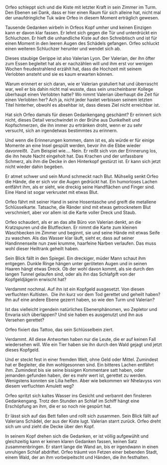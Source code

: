Orfeo schleppt sich und die Kiste mit letzter Kraft in sein Zimmer im Turm. Den Ebenen sei Dank, dass er hier einen Raum für sich alleine hat, nicht mal der unaufdringliche Tuk wäre Orfeo in diesem Moment erträglich gewesen. 

Tausende Gedanken wirbeln in Orfeos Kopf umher und keinen Einzigen kann er davon klar fassen. Er lehnt sich gegen die Tür und unterdrückt ein Schluchzen. Er hieft die unhandliche Kiste auf den Schreibtisch und ist für einen Moment in den leeren Augen des Schädels gefangen. Orfeo schluckt einen weiteren Schluchzer herunter und wendet sich ab. 

Dieses staubige Gerippe ist also Valerian Lyon. Der Valerian, der ihn öfter zum Essen begleitet hat als er nachzählen will und ihm erst vor wenigen Wochen freudestrahlend erzählt hat, dass die Hochzeit mit seinem Verlobten ansteht und sie es kaum erwarten können.

Warum erinnert er sich daran, wie er Valerian gratuliert hat und überrascht war, weil er bis dahin nicht mal wusste, dass sein unscheinbarer Kollege überhaupt einen Verlobten hatte? Wo nimmt Valerian überhaupt die Zeit für einen Verlobten her? Ach ja, nicht jeder hastet verbissen seinem letzten Titel hinterher, obwohl es absehbar ist, dass dieses Ziel nicht erreichbar ist. 

Hat sich Orfeo damals für diesen Gedankengang geschämt? Er erinnert sich nicht, dieses Detail verschwindet in der Brühe aus Dunkelheit und Kopfschmerzen, die ihn immer zu ertränken droht, wenn er zu sehr versucht, sich an irgendetwas bestimmtes zu erinnern. 

Und wenn die Erinnerungen kommen, dann ist es, als würde er für einige Momente an eine Insel gespült werden, bevor ihn die Ebbe wieder davonreißt. 
Zum Beispiel wie…. Nein. Er reißt sich von der Erinnerung los, die ihn heute Nacht eingeholt hat. Das Krachen und der unfassbare Schmerz, als ihm die Decke in den Hinterkopf gestürzt ist. Er kann sich jetzt nicht wieder dahin begeben. 

Er atmet schwer und sein Mund schmeckt nach Blut. Mühselig senkt Orfeo die Hände, die er sich vor die Augen gedrückt hat. Ein humorloses Lachen entfährt ihm, als er sieht, wie dreckig seine Handflächen und Finger sind. Eine Hand ist sogar verkrustet mit etwas Blut. 

Orfeo fährt mit seiner Hand in seine Hosentasche und greift die metallene Schlüsselkarte. Tatsache, die Ränder sind mit etwas getrocknetem Blut verschmiert, aber vor allem ist die Karte voller Dreck und Staub. 

Orfeo schaudert, als er an das alte Büro von Valerian denkt, an die Kratzspuren und die Blutflecken. Er nimmt die Karte zum kleinen Waschbecken im Zimmer und beginnt, sie und seine Hände mit etwas Seife zu waschen. Als das Wasser klar läuft, sieht er, dass auf seiner Handinnenseite nun zwei krumme, haarfeine Narben verlaufen. Das muss wohl dieser Heiltrank geheilt haben. 

Sein Blick fällt in den Spiegel. Ein dreckiger, müder Mann schaut ihm entgegen. Dunkle Ringe hängen unter geröteten Augen und in seinen Haaren hängt etwas Dreck. Ob der wohl davon kommt, als sie durch den langen Tunnel gelaufen sind, oder als ihn das Schlafgift von der Kopfgeldjägerin erwischt hat?

Verdammt nochmal. Auf ihn ist ein Kopfgeld ausgesetzt. Von diesen verfluchten Kultisten. 
Die ihn kurz vor dem Tod gerettet und geheilt haben? Ihn auf eine andere Ebene gezerrt haben, so wie den Turm und Valerian? 

Ist das vielleicht irgendein natürliches Ebenenphänomen, wo Zepletor und Envaria sich überlappen? Und sie haben es ausgenutzt und ihn aus Versehen gerettet?

Orfeo fixiert das Tattoo, das sein Schlüsselbein ziert.

Verdammt. All diese Antworten haben nur die Leute, die er auf keinen Fall wiedersehen will. Wie ein Tier haben sie ihn durch den Wald gejagt und jetzt dieses Kopfgeld. 

Und er steckt fest in einer fremden Welt, ohne Geld oder Mittel. Zumindest hat er Begleiter, die ihm wohlgesonnen sind. Ein bitteres Lachen entfährt ihm. Zumindest bis sie seine bissigen Kommentare satt haben, oder jemanden gefunden haben, der es mehr wert ist, gerettet zu werden. 
Wenigstens konnten sie Lilia helfen. Aber wie bekommen wir Nhelavyss von diesem verfluchten Amulett weg?

Orfeo spritzt sich kaltes Wasser ins Gesicht und verbannt den finsteren Gedankengang. Trotz den Stunden an Schlaf im Schiff hängt eine Erschöpfung an ihm, die er so noch nie gespürt hat. 

Er lässt sich auf das Bett fallen und rollt sich zusammen. Sein Blick fällt auf Valerians Schädel, der aus der Kiste lugt. Valerian starrt zurück. Orfeo dreht sich um und zieht die Decke über den Kopf. 

In seinem Kopf drehen sich die Gedanken, er ist völlig aufgewühlt und gleichzeitig kann er keinen klaren Gedanken fassen, keinen Satz zusammenbringen. Er starrt lange die Wand an, bis er irgendwann in einen unruhigen Schlaf abdriftet. Orfeo träumt von Fetzen einer bebenden Stadt, einem Wald, der an ihm vorbeipeitscht und Händen, die ihn festhalten.